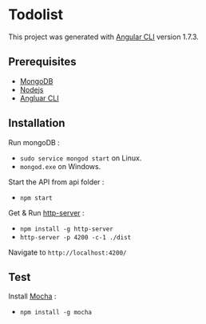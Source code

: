 # Todolist

This project was generated with [Angular CLI](https://github.com/angular/angular-cli) version 1.7.3.

## Prerequisites

* [MongoDB](https://docs.mongodb.com/manual/installation/)
* [Nodejs](https://nodejs.org)
* [Angluar CLI](https://github.com/angular/angular-cli)

## Installation

Run mongoDB :
- `sudo service mongod start` on Linux.
- `mongod.exe` on Windows.

Start the API from api folder :
- `npm start`

Get & Run [http-server](https://github.com/indexzero/http-server) :
- `npm install -g http-server`
- `http-server -p 4200 -c-1 ./dist`

Navigate to `http://localhost:4200/`


## Test

Install [Mocha](https://github.com/mochajs/mocha) :
- `npm install -g mocha`